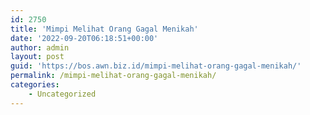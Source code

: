 ```yaml
---
id: 2750
title: 'Mimpi Melihat Orang Gagal Menikah'
date: '2022-09-20T06:18:51+00:00'
author: admin
layout: post
guid: 'https://bos.awn.biz.id/mimpi-melihat-orang-gagal-menikah/'
permalink: /mimpi-melihat-orang-gagal-menikah/
categories:
    - Uncategorized
---
```


